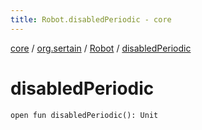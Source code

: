 ```yaml
---
title: Robot.disabledPeriodic - core
---
```


[core](../../index.md) / [org.sertain](../index.md) / [Robot](index.md) / [disabledPeriodic](.)

# disabledPeriodic

`open fun disabledPeriodic(): Unit`